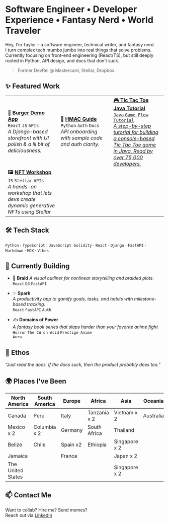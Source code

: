 
#  Software Engineer • Developer Experience • Fantasy Nerd • World Traveler

Hey, I’m Taylor – a software engineer, technical writer, and fantasy nerd. <br>
I turn complex tech mumbo jumbo into real things that solve problems. <br>
Currently focusing on front-end engineering (React/TS), but still deeply rooted in Python, API design, and docs that don’t suck.

> Former DevRel @ Mastercard, Stellar, Dropbox.


## ✨ Featured Work

<table>
  <tr>
    <td width="33%">
      <strong>🍔 <a href="https://burgersdemo.ncrcloud.com/Peachtree-Burger/">Burger Demo App</a></strong><br>
      <code>React</code> <code>JS</code> <code>APIs</code><br>
      <em>A Django-based storefront with UI polish & a lil bit of deliciousness.</em>
    </td>
    <td width="33%">
      <strong>🧾 <a href="https://developer.ncr.com/portals/dev-portal/help-center/documentation/hmac-authentication">HMAC Guide</a></strong><br>
      <code>Python</code> <code>Auth</code> <code>Docs</code><br>
      <em>API onboarding with sample code and auth clarity.</em>
    </td>
     <td width="33%">
        <strong><a href="https://medium.com/codex/tic-tac-toe-e53212028341">🎮 Tic Tac Toe Java Tutorial</strong><br>
        <code>Java</code> <code>Game Flow</code> <code>Tutorial</code> <br>
        <em> A step-by-step tutorial for building a console-based Tic Tac Toe game in Java. Read by over 75,000 developers.</em>
    </td>
  </tr>
  <tr>
      <td width="33%">
        <strong>🖼️ <a href="https://github.com/Taylor-McNeil/nft-stellar-buzz">NFT Workshop</a></strong><br>
        <code>JS</code> <code>Stellar</code> <code>APIs</code><br>
        <em>A hands-on workshop that lets devs create dynamic generative NFTs using Stellar</em>
    </td>
  </tr>
</table>

## 🛠 Tech Stack

`Python` · `TypeScript` · `JavaScript` ·`Solidity` · `React` · `Django` · `FastAPI` · `Markdown` · `MDX` · `Vibes`  

## 🧠 Currently Building

- 🧵 **Braid** 
  *A visual outliner for nonlinear storytelling and braided plots.*  
  <code>React</code> <code>D3</code> <code>FastAPI</code>

- ✨ **Spark**  
  *A productivity app to gamify goals, tasks, and habits with milestone-based tracking.*  
  <code>React</code> <code>FastAPI</code> <code>Auth</code>

- ✍️ **Domains of Power**  
  *A fantasy book series that slaps harder than your favorite anime fight*  
  <code>Horror</code> <code>The CW on Acid</code> <code>Prestige Anime Aura </code>





## 🧃 Ethos

_“Just read the docs. If the docs suck, then the product probably does too.”_



## 🌍 Places I've Been

| North America | South America | Europe   | Africa       | Asia          | Oceania   | Antarctica |
|---------------|---------------|----------|--------------|---------------|-----------|-----------|
| Canada        | Peru          | Italy    | Tanzania x 2 | Vietnam x 2   | Australia | (*December 2026*)
| Mexico x 2    | Columbia x 2  | Germany  | South Africa | Thailand      |           |
| Belize        | Chile         | Spain x2 | Ethiopia     | Singapore x 2 |           |
| Jamaica       |               | France   |              | Japan x 2     |           |
| The United States              |               |          |              | Singapore x 2 |           |
## 📫 Contact Me

Want to collab? Hire me? Send memes?  
Reach out via [LinkedIn](https://www.linkedin.com/in/taylormcneil) 


